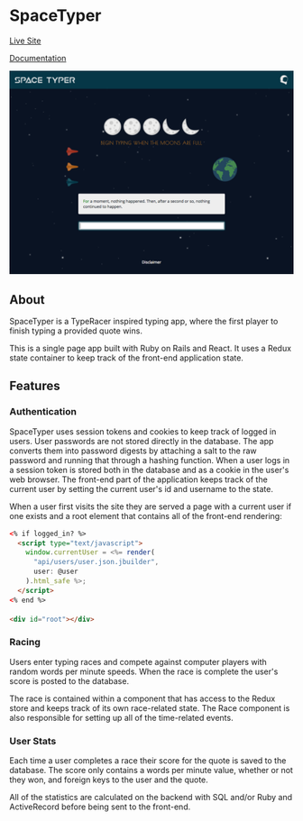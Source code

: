 # SpaceTyper

[Live Site](http://www.spacetyper.com)

[Documentation](./docs)

![Race Page](./docs/images/race_page.png)

## About

SpaceTyper is a TypeRacer inspired typing app, where the first player to finish typing a provided quote wins.

This is a single page app built with Ruby on Rails and React. It uses a Redux state container to keep track of the front-end application state.

## Features

### Authentication

SpaceTyper uses session tokens and cookies to keep track of logged in users. User passwords are not stored directly in the database. The app converts them into password digests by attaching a salt to the raw password and running that through a hashing function. When a user logs in a session token is stored both in the database and as a cookie in the user's web browser. The front-end part of the application keeps track of the current user by setting the current user's id and username to the state.

When a user first visits the site they are served a page with a current user if one exists and a root element that contains all of the front-end rendering:

```html
<% if logged_in? %>
  <script type="text/javascript">
    window.currentUser = <%= render(
      "api/users/user.json.jbuilder",
      user: @user
    ).html_safe %>;
  </script>
<% end %>

<div id="root"></div>
```

### Racing

Users enter typing races and compete against computer players with random words per minute speeds. When the race is complete the user's score is posted to the database.

The race is contained within a component that has access to the Redux store and keeps track of its own race-related state. The Race component is also responsible for setting up all of the time-related events.

### User Stats

Each time a user completes a race their score for the quote is saved to the database. The score only contains a words per minute value, whether or not they won, and foreign keys to the user and the quote.

All of the statistics are calculated on the backend with SQL and/or Ruby and ActiveRecord before being sent to the front-end.
